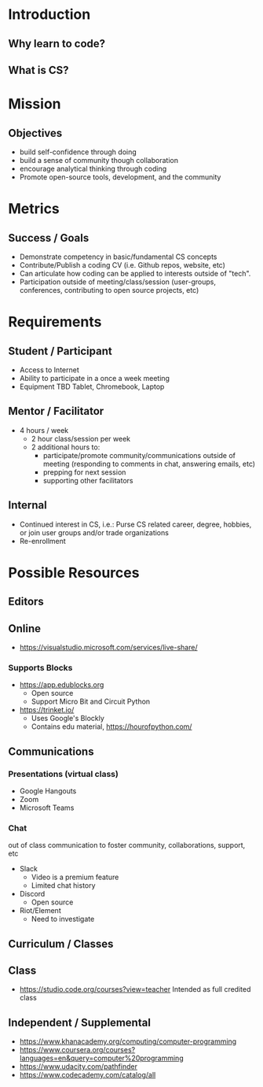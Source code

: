 # Introduction

## Why learn to code?

## What is CS?

# Mission

## Objectives
* build self-confidence through doing
* build a sense of community though collaboration
* encourage analytical thinking through coding
* Promote open-source tools, development, and the community

# Metrics
## Success / Goals
* Demonstrate competency in basic/fundamental CS concepts
* Contribute/Publish a coding CV (i.e. Github repos, website, etc)
* Can articulate how coding can be applied to interests outside of "tech".
* Participation outside of meeting/class/session (user-groups, conferences, contributing to open source projects, etc)

# Requirements
## Student / Participant
* Access to Internet
* Ability to participate in a once a week meeting
* Equipment TBD
   Tablet, Chromebook, Laptop

## Mentor / Facilitator
* 4 hours / week
	* 2 hour class/session per week
	* 2 additional hours to:
		* participate/promote community/communications outside of meeting (responding to comments in chat, answering emails, etc)
		* prepping for next session
		* supporting other facilitators

## Internal
* Continued interest in CS, i.e.:
   Purse CS related career, degree, hobbies, or join user groups and/or trade organizations
* Re-enrollment

# Possible Resources

## Editors

## Online
* https://visualstudio.microsoft.com/services/live-share/

### Supports Blocks
* https://app.edublocks.org
	* Open source
	* Support Micro Bit and Circuit Python
* https://trinket.io/
	* Uses Google's Blockly
	* Contains edu material, https://hourofpython.com/

## Communications

### Presentations (virtual class)
* Google Hangouts
* Zoom
* Microsoft Teams

### Chat
out of class communication to foster community, collaborations, support, etc
* Slack
	* Video is a premium feature
	* Limited chat history
* Discord
	* Open source
* Riot/Element
	* Need to investigate

## Curriculum / Classes

## Class
* https://studio.code.org/courses?view=teacher
   Intended as full credited class

## Independent / Supplemental
* https://www.khanacademy.org/computing/computer-programming
* https://www.coursera.org/courses?languages=en&query=computer%20programming
* https://www.udacity.com/pathfinder
* https://www.codecademy.com/catalog/all
<!--stackedit_data:
eyJoaXN0b3J5IjpbLTE0NjYyNjcwNDIsLTU0OTU1OTUzMiwxMz
Y5NDk1NTUyLC0xNjE2ODg5OTkyLC00NTY1MTU1MTAsMzE4OTQ4
ODMzLDEyNjkxNTgzMzldfQ==
-->